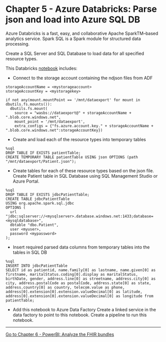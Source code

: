 # Chapter 5 - Azure Databricks: Parse json and load into Azure SQL DB

Azure Databricks is a fast, easy, and collaborative Apache SparkTM–based analytics service. Spark SQL is a Spark module for structured data processing.

Create a SQL Server and SQL Database to load data for all specified resource types.

This Databricks [notebook](./fhirdatabrickstemplate.ipynb) includes:
* Connect to the storage account containing the ndjson files from ADF

```
storageAccountName = <mystorageaccount>
storageAccountKey = <mystoragekey>

if not any(mount.mountPoint == '/mnt/dataexport' for mount in dbutils.fs.mounts()):
  dbutils.fs.mount(
    source = "wasbs://dataexport@" + storageAccountName + ".blob.core.windows.net",
    mount_point = '/mnt/dataexport',
    extra_configs = {"fs.azure.account.key." + storageAccountName + ".blob.core.windows.net":storageAccountKey})
```

* Create and load each of the resource types into temporary tables
```
%sql 
DROP TABLE IF EXISTS patientTable;
CREATE TEMPORARY TABLE patientTable USING json OPTIONS (path "/mnt/dataexport/Patient.json");
```

* Create tables for each of these resource types based on the json file. Create Patient table in SQL Database using SQL Management Studio or Azure Portal.
```
%sql
DROP TABLE IF EXISTS jdbcPatientTable;
CREATE TABLE jdbcPatientTable
USING org.apache.spark.sql.jdbc
OPTIONS (
  url "jdbc:sqlserver://<mysqlserver>.database.windows.net:1433;database=<mysqldatabase>",
  dbtable "dbo.Patient",
  user <myuser>,
  password <mypassword>
);
```
* Insert required parsed data columns from temporary tables into the tables in SQL DB
```
%sql
INSERT INTO jdbcPatientTable
SELECT id as patientid, name.family[0] as lastname, name.given[0] as firstname, maritalStatus.coding[0].display as maritalStatus, birthDate, gender, address.line[0] as streetname, address.city[0] as city, address.postalCode as postalCode, address.state[0] as state, address.country[0] as country, telecom.value as phone, address[0].extension[0].extension.valueDecimal[0] as latitude, address[0].extension[0].extension.valueDecimal[0] as longitude from patientTable;
```

* Add this notebook to Azure Data Factory
Create a linked service in the data factory to point to this notebook. 
Create a pipeline to run this notebook.

***

[Go to Chapter 6 - PowerBI: Analyze the FHIR bundles](../Chapter6/PowerBI.md)
